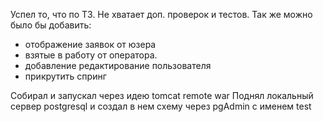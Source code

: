 Успел то, что по ТЗ.
Не хватает доп. проверок и тестов.
Так же можно было бы добавить:
+ отображение заявок от юзера
+ взятые в работу от оператора.
+ добавление редактирование пользователя
+ прикрутить спринг

Собирал и запускал через идею tomcat remote war
Поднял локальный сервер postgresql и создал в нем схему через pgAdmin
с именем test 